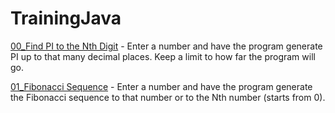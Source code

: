 # TrainingJava
[00_Find PI to the Nth Digit](https://github.com/Elizabethssss/TrainingJava/blob/master/00/Pi.java) - Enter a number and have the program generate PI up to that many decimal places. Keep a limit to how far the program will go.

[01_Fibonacci Sequence](https://github.com/Elizabethssss/TrainingJava/blob/master/01/Fibb.java) - Enter a number and have the program generate the Fibonacci sequence to that number or to the Nth number (starts from 0).
